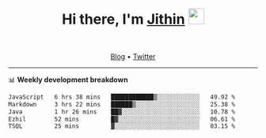 <h1 align="center">Hi there, I'm <a href="https://jithset.github.io/" target="_blank">Jithin</a> <img
src="https://github.com/blackcater/blackcater/raw/main/images/Hi.gif" height="32" /></h1>

<br />

<p align="center">
  <a href="https://jithset.github.io">Blog</a> •
  <a href="https://twitter.com/jithset">Twitter</a>
</p>

---

📊 **Weekly development breakdown**

<!--START_SECTION:waka-->

```txt
JavaScript   6 hrs 38 mins   ████████████▒░░░░░░░░░░░░   49.92 %
Markdown     3 hrs 22 mins   ██████▒░░░░░░░░░░░░░░░░░░   25.38 %
Java         1 hr 26 mins    ██▓░░░░░░░░░░░░░░░░░░░░░░   10.78 %
Ezhil        52 mins         █▓░░░░░░░░░░░░░░░░░░░░░░░   06.61 %
TSQL         25 mins         ▓░░░░░░░░░░░░░░░░░░░░░░░░   03.15 %
```

<!--END_SECTION:waka-->

